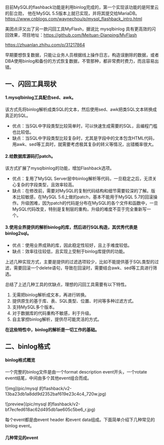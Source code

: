 目前MySQL的flashback功能是利用binlog完成的，第一个实现该功能的是阿里云的彭立勋， 他在MySQL 5.5版本上就已实现，并将其提交给MariaDB。
https://www.cnblogs.com/waynechou/p/mysql_flashback_intro.html

美团点评又出了另一款闪回工具MyFlash，据说比 mysqlbinlog 具有更高效的闪回效果，项目地址：https://github.com/Meituan-Dianping/MyFlash



https://zhuanlan.zhihu.com/p/31217864



早期要想恢复数据，只能让业务人员根据线上操作日志，构造误删除的数据，或者DBA使用binlog和备份的方式恢复数据，不管那种，都非常费时费力，而且容易出错。

## 一、闪回工具现状

#### 1.mysqlbinlog工具配合sed、awk。

该方式先将binlog解析成类SQL的文本，然后使用sed、awk把类SQL文本转换成真正的SQL。

- 优点：当SQL中字段类型比较简单时，可以快速生成需要的SQL，且编程门槛也比较低。
- 缺点：当SQL中字段类型比较复杂时，尤其是字段中的文本包含HTML代码，用awk、sed等工具时，就需要考虑极其复杂的转义等情况，出错概率很大。

#### 2.给数据库源码打patch。

该方式扩展了mysqlbinlog的功能，增加Flashback选项。

- 优点：复用了MySQL Server层中binlog解析等代码，一旦稳定之后，无须关心复杂的字段类型，且效率较高。
- 缺点：在修改前，需要对MySQL的复制代码结构和细节需要较深的了解。版本比较敏感，在MySQL 5.6上做的patch，基本不能用于MySQL 5.7的回滚操作。升级困难，因为patch的代码是分布在MySQL的各个文件和函数中，一旦MySQL代码改变，特别是复制层的重构，升级的难度不亚于完全重新写一个。

#### 3.使用业界提供的解析binlog的库，然后进行SQL构造，其优秀代表是binlog2sql。

- 优点：使用业界成熟的库，因此稳定性较好，且上手难度较低。
- 缺点：效率往往较低，且实现上受制于binlog库提供的功能。

上述几种实现方式，主要是提供的过滤选项较少，比如不能提供基于SQL类型的过滤，需要回滚一个delete语句，导致在回滚时，需要结合awk、sed等工具进行筛选。

总结了上述几种工具的优缺点，理想的闪回工具需要有以下特性。

1. 无需把binlog解析成文本，再进行转换。
2. 提供原生的基于库、表、SQL类型、位置、时间等多种过滤方式。
3. 支持MySQL多个版本。
4. 对于数据库的代码重构不敏感，利于升级。
5. 自主掌控binlog解析，提供尽可能灵活的方式。

**在这些特性中，binlog的解析是一切工作的基础。**

## 二、binlog格式

#### binlog格式概览

一个完整的binlog文件是由一个format description event开头，一个rotate event结尾，中间由多个其他event组合而成。

![img](pic/mysql 的flashback/v2-13ba23db1a8dd9d2352baf619e23c4c4_720w.jpg)



![preview](pic/mysql 的flashback/v2-bf7ecfed618ac62d495db1ae605c5be6_r.jpg)

每个event都是由event header 和event data组成。下面简单介绍下几种常见的binlog event。

#### 几种常见的event